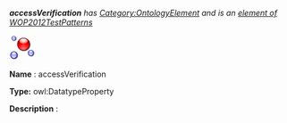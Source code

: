 ___accessVerification__ 
 has
 [Category:OntologyElement](../../Category/OntologyElement "Category:OntologyElement") 
 and is an
 [element of](../../Property/ElementOf "Property:ElementOf") 
[WOP2012TestPatterns](http://ontologydesignpatterns.org/wiki/index.php?title=Submissions:WOP2012TestPatterns&action=edit&redlink=1 "Submissions:WOP2012TestPatterns (not yet written)")_




  





[![DatatypeProperty](../public/images/thumb/a/a5/DatatypeProperty.gif/45px-DatatypeProperty.gif)](../../Image/DatatypeProperty.gif "DatatypeProperty")


__Name__ 
 : accessVerification
 



__Type:__ 
 owl:DatatypeProperty
 



__Description__ 
 :